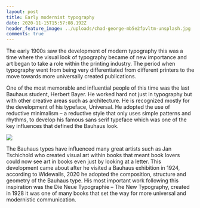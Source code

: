 ```yaml
---
layout: post
title: Early modernist typography
date: 2020-11-15T15:57:08.192Z
header_feature_image: ../uploads/chad-george-mb5e2fpvltm-unsplash.jpg
comments: true
---
```

The early 1900s saw the development of modern typography this was a time where the visual look of typography became of new importance and art began to take a role within the printing industry. The period when typography went from being very differentiated from different printers to the move towards more universally created publications.

One of the most memorable and influential people of this time was the last Bauhaus student, Herbert Bayer. He worked hard not just in typography but with other creative areas such as architecture. He is recognized mostly for the development of his typeface, Universal. He adopted the use of reductive minimalism – a reductive style that only uses simple patterns and rhythms, to develop his famous sans serif typeface which was one of the key influences that defined the Bauhaus look.

![](../uploads/ross-sokolovski-juhbj2zv5he-unsplash.jpg)

The Bauhaus types have influenced many great artists such as Jan Tschichold who created visual art within books that meant book lovers could now see art in books even just by looking at a letter. This development came about after he visited a Bauhaus exhibition in 1924, according to Widewalls, 2020 he adopted the composition, structure and geometry of the Bauhaus type. His most important work following this inspiration was the Die Neue Typographie – The New Typography, created in 1928 it was one of many books that set the way for more universal and modernistic communication.